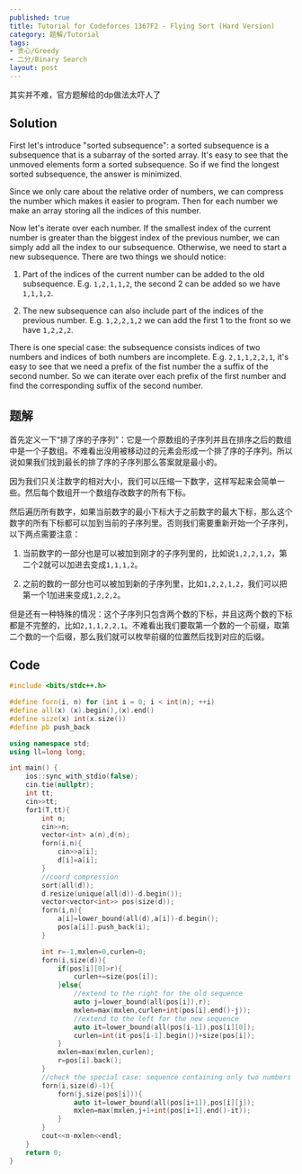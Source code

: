 ```yaml
---
published: true
title: Tutorial for Codeforces 1367F2 - Flying Sort (Hard Version)
category: 题解/Tutorial
tags:
- 贪心/Greedy
- 二分/Binary Search
layout: post
---
```

其实并不难，官方题解给的dp做法太吓人了
<!-- more -->

## Solution

First let's introduce "sorted subsequence": a sorted subsequence is a subsequence that is a subarray of the sorted array. It's easy to see that the unmoved elements form a sorted subsequence. So if we find the longest sorted subsequence, the answer is minimized.

Since we only care about the relative order of numbers, we can compress the number which makes it easier to program. Then for each number we make an array storing all the indices of this number.

Now let's iterate over each number. If the smallest index of the current number is greater than the biggest index of the previous number, we can simply add all the index to our subsequence. Otherwise, we need to start a new subsequence. There are two things we should notice:

1. Part of the indices of the current number can be added to the old subsequence. E.g. `1,2,1,1,2`, the second 2 can be added so we have `1,1,1,2`.

2. The new subsequence can also include part of the indices of the previous number. E.g. `1,2,2,1,2` we can add the first 1 to the front so we have  `1,2,2,2`.

There is one special case: the subsequence consists indices of two numbers and indices of both numbers are incomplete. E.g. `2,1,1,2,2,1`, it's easy to see that we need a prefix of the fist number the a suffix of the second number. So we can iterate over each prefix of the first number and find the corresponding suffix of the second number.

## 题解

首先定义一下“排了序的子序列”：它是一个原数组的子序列并且在排序之后的数组中是一个子数组。不难看出没用被移动过的元素会形成一个排了序的子序列。所以说如果我们找到最长的排了序的子序列那么答案就是最小的。

因为我们只关注数字的相对大小，我们可以压缩一下数字，这样写起来会简单一些。然后每个数组开一个数组存改数字的所有下标。

然后遍历所有数字，如果当前数字的最小下标大于之前数字的最大下标，那么这个数字的所有下标都可以加到当前的子序列里。否则我们需要重新开始一个子序列，以下两点需要注意：

1. 当前数字的一部分也是可以被加到刚才的子序列里的，比如说`1,2,2,1,2`，第二个2就可以加进去变成`1,1,1,2`。

2. 之前的数的一部分也可以被加到新的子序列里，比如`1,2,2,1,2`，我们可以把第一个1加进来变成`1,2,2,2`。

但是还有一种特殊的情况：这个子序列只包含两个数的下标，并且这两个数的下标都是不完整的，比如`2,1,1,2,2,1`。不难看出我们要取第一个数的一个前缀，取第二个数的一个后缀，那么我们就可以枚举前缀的位置然后找到对应的后缀。

## Code
```cpp
#include <bits/stdc++.h>

#define forn(i, n) for (int i = 0; i < int(n); ++i)
#define all(x) (x).begin(),(x).end()
#define size(x) int(x.size())
#define pb push_back

using namespace std;
using ll=long long;

int main() {
    ios::sync_with_stdio(false);
    cin.tie(nullptr);
    int tt;
    cin>>tt;
    for1(T,tt){
        int n;
        cin>>n;
        vector<int> a(n),d(n);
        forn(i,n){
            cin>>a[i];
            d[i]=a[i];
        }
        //coord compression 
        sort(all(d));
        d.resize(unique(all(d))-d.begin());
        vector<vector<int>> pos(size(d));
        forn(i,n){
            a[i]=lower_bound(all(d),a[i])-d.begin();
            pos[a[i]].push_back(i);
        }

        int r=-1,mxlen=0,curlen=0;
        forn(i,size(d)){
            if(pos[i][0]>r){
                curlen+=size(pos[i]);
            }else{
                //extend to the right for the old sequence
                auto j=lower_bound(all(pos[i]),r);
                mxlen=max(mxlen,curlen+int(pos[i].end()-j));
                //extend to the left for the new sequence
                auto it=lower_bound(all(pos[i-1]),pos[i][0]);
                curlen=int(it-pos[i-1].begin())+size(pos[i]);
            }
            mxlen=max(mxlen,curlen);
            r=pos[i].back();
        }
        //check the special case: sequence containing only two numbers
        forn(i,size(d)-1){
            forn(j,size(pos[i])){
                auto it=lower_bound(all(pos[i+1]),pos[i][j]);
                mxlen=max(mxlen,j+1+int(pos[i+1].end()-it));
            }
        }
        cout<<n-mxlen<<endl;
    }
    return 0;
}
```